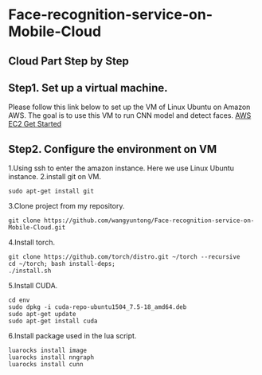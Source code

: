 # Face-recognition-service-on-Mobile-Cloud

## Cloud Part Step by Step

## Step1. Set up a virtual machine.

Please follow this link below to set up the VM of Linux Ubuntu on Amazon AWS. The goal is to use this VM to run CNN model and detect faces. 
[AWS EC2 Get Started](http://docs.aws.amazon.com/AWSEC2/latest/UserGuide/EC2_GetStarted.html)

## Step2. Configure the environment on VM

1.Using ssh to enter the amazon instance. Here we use Linux Ubuntu instance.
2.install git on VM. 
```
sudo apt-get install git
```
3.Clone project from my repository.
```
git clone https://github.com/wangyuntong/Face-recognition-service-on-Mobile-Cloud.git
```
4.Install torch.
```
git clone https://github.com/torch/distro.git ~/torch --recursive
cd ~/torch; bash install-deps;
./install.sh
```
5.Install CUDA. 
```
cd env
sudo dpkg -i cuda-repo-ubuntu1504_7.5-18_amd64.deb
sudo apt-get update
sudo apt-get install cuda
```
6.Install package used in the lua script.
```
luarocks install image
luarocks install nngraph
luarocks install cunn
```
